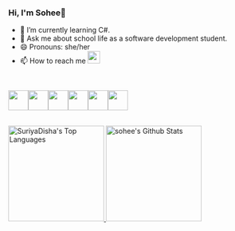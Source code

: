 ### Hi, I'm Sohee👋
                                                                         
- 🌱 I’m currently learning C#.
- 💬 Ask me about school life as a software development student.
- 😄 Pronouns: she/her
- 📫 How to reach me
<a href="https://www.linkedin.com/in/sohee-ryu/"><img height="25" src="https://img.shields.io/badge/LinkedIn-0077B5?style=for-the-badge&logo=linkedin&logoColor=white"/>
</a>    

<br>

<img height=40 src="https://cdn.jsdelivr.net/gh/devicons/devicon/icons/python/python-original.svg"/><img height=40 src="https://cdn.jsdelivr.net/gh/devicons/devicon/icons/csharp/csharp-plain.svg" /><img height=40 src="https://cdn.jsdelivr.net/gh/devicons/devicon/icons/javascript/javascript-plain.svg" /><img height=40 src="https://cdn.jsdelivr.net/gh/devicons/devicon/icons/html5/html5-plain-wordmark.svg" /><img height=40 src="https://cdn.jsdelivr.net/gh/devicons/devicon/icons/css3/css3-plain-wordmark.svg" /><img height=40
src="https://cdn.jsdelivr.net/gh/devicons/devicon/icons/bootstrap/bootstrap-original-wordmark.svg" />

<br>

<a href="https://github.com/soheeRyu/github-readme-stats">
     <img alt="SuriyaDisha's Top Languages" src="https://github-readme-stats.vercel.app/api/top-langs/?username=soheeRyu&langs_count=5&layout=compact&theme=react&hide_border=true&bg_color=1F222E&title_color=F85D7F&icon_color=F8D866&hide=Jupyter%20Notebook" height="192px">
 </a>
<a href="https://github.com/anuraghazra/github-readme-stats">
     <img alt="sohee's Github Stats" src="https://denvercoder1-github-readme-stats.vercel.app/api/?username=soheeRyu&show_icons=true&include_all_commits=true&count_private=true&theme=react&hide_border=true&bg_color=1F222E&title_color=F85D7F&icon_color=F8D866" height="192px">
 </a>



                                                                                                    



